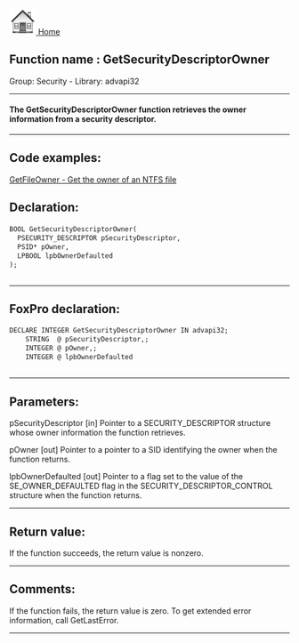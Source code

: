 [<img src="../../images/home.png"> Home ](https://github.com/VFPX/Win32API)  

## Function name : GetSecurityDescriptorOwner
Group: Security - Library: advapi32    
***  


#### The GetSecurityDescriptorOwner function retrieves the owner information from a security descriptor.
***  


## Code examples:
[GetFileOwner - Get the owner of an NTFS file](../../samples/sample_433.md)  

## Declaration:
```foxpro  
BOOL GetSecurityDescriptorOwner(
  PSECURITY_DESCRIPTOR pSecurityDescriptor,
  PSID* pOwner,
  LPBOOL lpbOwnerDefaulted
);
  
```  
***  


## FoxPro declaration:
```foxpro  
DECLARE INTEGER GetSecurityDescriptorOwner IN advapi32;
	STRING  @ pSecurityDescriptor,;
	INTEGER @ pOwner,;
	INTEGER @ lpbOwnerDefaulted
  
```  
***  


## Parameters:
pSecurityDescriptor 
[in] Pointer to a SECURITY_DESCRIPTOR structure whose owner information the function retrieves. 

pOwner 
[out] Pointer to a pointer to a SID identifying the owner when the function returns. 

lpbOwnerDefaulted 
[out] Pointer to a flag set to the value of the SE_OWNER_DEFAULTED flag in the SECURITY_DESCRIPTOR_CONTROL structure when the function returns.  
***  


## Return value:
If the function succeeds, the return value is nonzero.  
***  


## Comments:
If the function fails, the return value is zero. To get extended error information, call GetLastError.  
  
***  

